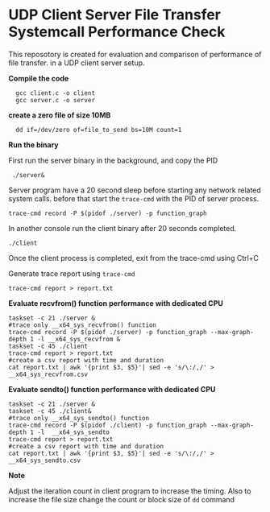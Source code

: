 
# UDP Client Server File Transfer Systemcall Performance Check

This reposotory is created for evaluation and comparison of performance of file transfer.
in a UDP client server setup. 

**Compile the code**
```
  gcc client.c -o client
  gcc server.c -o server
```
**create a zero file of size 10MB**
```
  dd if=/dev/zero of=file_to_send bs=10M count=1
```
**Run the binary**

First run the server binary in the background, and copy the PID
```
 ./server&
 ```
 Server program have a 20 second sleep before starting any network related system calls.
 before that start the ``trace-cmd`` with the PID of server process.
 ```
 trace-cmd record -P $(pidof ./server) -p function_graph
 ```
 In another console run the client binary after 20 seconds completed.

 ```
 ./client
 ```
 Once the client process is completed, exit from the trace-cmd using Ctrl+C

 Generate trace report using ``trace-cmd``
 ```
 trace-cmd report > report.txt
 ```
**Evaluate recvfrom() function performance with dedicated CPU**
```
taskset -c 21 ./server &
#trace only __x64_sys_recvfrom() function
trace-cmd record -P $(pidof ./server) -p function_graph --max-graph-depth 1 -l __x64_sys_recvfrom &
taskset -c 45 ./client
trace-cmd report > report.txt
#create a csv report with time and duration
cat report.txt | awk '{print $3, $5}'| sed -e 's/\:/,/' > __x64_sys_recvfrom.csv
```


**Evaluate sendto() function performance with dedicated CPU**
```
taskset -c 21 ./server &
taskset -c 45 ./client&
#trace only __x64_sys_sendto() function
trace-cmd record -P $(pidof ./client) -p function_graph --max-graph-depth 1 -l  __x64_sys_sendto
trace-cmd report > report.txt
#create a csv report with time and duration
cat report.txt | awk '{print $3, $5}'| sed -e 's/\:/,/' > __x64_sys_sendto.csv
```

**Note**

Adjust the iteration count in client program to increase the timing. Also to increase the file size change the count or block size of ``dd`` command
